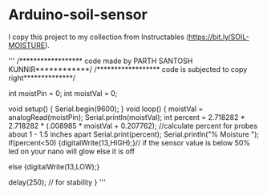# Arduino-soil-sensor
I copy this project to my collection from Instructables (https://bit.ly/SOIL-MOISTURE).

'''
/****************** code made by PARTH SANTOSH KUNNIR************/
/****************** code is subjected to copy right**************/

int moistPin = 0;
int moistVal = 0;

void setup()
{
  Serial.begin(9600);
}
void loop()
{
  moistVal = analogRead(moistPin);
  Serial.println(moistVal);
  int percent = 2.718282 * 2.718282 * (.008985 * moistVal + 0.207762); //calculate percent for probes about 1 - 1.5 inches apart
  Serial.print(percent);
  Serial.println("% Moisture ");
  if(percent<50)
  {digitalWrite(13,HIGH);}// if the sensor value is below 50% led on your nano will glow else it is off
  
  else
  {digitalWrite(13,LOW);} 

  delay(250); // for stability 
}
'''
